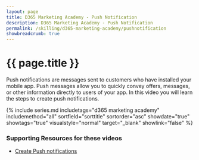 ```yaml
---
layout: page
title: D365 Marketing Academy - Push Notification
description: D365 Marketing Academy - Push Notification
permalink: /skilling/d365-marketing-academy/pushnotification
showbreadcrumb: true
---
```


# {{ page.title }}


Push notifications are messages sent to customers who have installed your mobile app. Push messages allow you to quickly convey offers, messages, or other information directly to users of your app. In this video you will learn the steps to create push notifications. 

 {% include series.md 
    includetags="d365 marketing academy" includemethod="all" 
    sortfield="sorttitle" sortorder="asc" showdate="true" showtags="true" 
    visualstyle="normal" target="_blank" showlink="false"
%}

### Supporting Resources for these videos

* <a href="https://learn.microsoft.com/en-us/dynamics365/marketing/real-time-marketing-push-notifications" target="_blank">Create Push notifications
